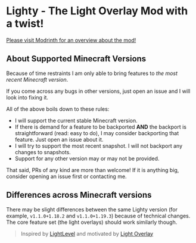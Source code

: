 # Lighty - The Light Overlay Mod with a twist!

[Please visit Modrinth for an overview about the mod!](https://modrinth.com/mod/lighty)

## About Supported Minecraft Versions

Because of time restraints I am only able to bring features to *the most recent Minecraft version*.

If you come across any bugs in other versions, just open an issue and I will look into fixing it.

All of the above boils down to these rules:

- I will support the current stable Minecraft version.
- If there is demand for a feature to be backported **AND** the backport is straightforward (read: easy to do), I may consider backporting that feature. Just open an issue about it.
- I will try to support the most recent snapshot. I will not backport any changes to snapshots.
- Support for any other version may or may not be provided.

That said, PRs of any kind are more than welcome! If it is anything big, consider opening an issue first or contacting me.               

## Differences across Minecraft versions

There may be slight differences between the same Lighty version (for example, `v1.1.0+1.18.2` and `v1.1.0+1.19.3`) because of technical changes. The core feature set (the light overlays) should work similarly though.

> Inspired by [LightLevel](https://github.com/Parzivail-Modding-Team/LightLevel) and motivated by [Light Overlay](https://github.com/shedaniel/LightOverlay)
